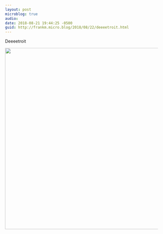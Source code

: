 ```yaml
---
layout: post
microblog: true
audio: 
date: 2018-08-21 19:44:25 -0500
guid: http://frankm.micro.blog/2018/08/22/deeeetroit.html
---
```

Deeeetroit

<img src="http://frankmcpherson.blog/uploads/2018/8d5b07954d.jpg" width="600" height="600" />
